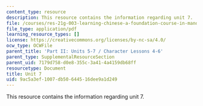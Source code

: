 ```yaml
---
content_type: resource
description: This resource contains the information regarding unit 7.
file: /courses/res-21g-003-learning-chinese-a-foundation-course-in-mandarin-spring-2011/9ac5a3ef1007db50644516dee9a1d249_MITRES_21G_003S11_unit07.pdf
file_type: application/pdf
learning_resource_types: []
license: https://creativecommons.org/licenses/by-nc-sa/4.0/
ocw_type: OCWFile
parent_title: 'Part II: Units 5-7 / Character Lessons 4-6'
parent_type: SupplementalResourceSection
parent_uid: 7179d758-d0e8-355c-3a41-4a4159db68ff
resourcetype: Document
title: Unit 7
uid: 9ac5a3ef-1007-db50-6445-16dee9a1d249
---
```

This resource contains the information regarding unit 7.